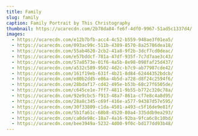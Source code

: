 ```yaml
---
title: Family
slug: family
caption: Family Portrait by This Christography
thumbnail: https://ucarecdn.com/2b78da84-fe6f-4df0-9967-51ad5c1337d4/
images:
  - https://ucarecdn.com/e12b7bfb-acc4-4c52-b559-948ae3f01ea5/
  - https://ucarecdn.com/093ac99c-511b-4389-8570-8a25786dea18/
  - https://ucarecdn.com/55ab4620-2cb2-41a8-9f2b-3dcf7cd0deac/
  - https://ucarecdn.com/e57bddcf-781a-47df-935f-7c7d7aae3c43/
  - https://ucarecdn.com/57a8573e-01f6-4a5b-8e98-098faf25d437/
  - https://ucarecdn.com/a532c589-9502-4d2c-b7c9-ab77987cde42/
  - https://ucarecdn.com/161f19eb-631f-4b21-8d84-62444352bdcb/
  - https://ucarecdn.com/e80b2dd5-e86a-4b5d-a728-d8f24c2594f6/
  - https://ucarecdn.com/28bdaf17-cd42-495e-b53b-68c27f6505de/
  - https://ucarecdn.com/c645ce1e-7ff7-4811-9b55-b772c320c78a/
  - https://ucarecdn.com/92e9cbc5-f913-48a7-861a-cf7e8c4a8d95/
  - https://ucarecdn.com/28a8c345-c69f-416e-a577-94387d57e595/
  - https://ucarecdn.com/30f33809-c1da-4501-a493-c5f16de9e81f/
  - https://ucarecdn.com/5b1fa61c-68b8-4520-80a4-335ddb9ea293/
  - https://ucarecdn.com/ca0de98c-18a7-4a16-92ba-9fca6c8c10bd/
  - https://ucarecdn.com/bee3949a-5232-4d00-9f0c-bd177dd93b48/
---
```

